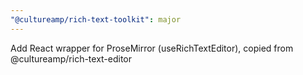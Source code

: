 ```yaml
---
"@cultureamp/rich-text-toolkit": major
---
```


Add React wrapper for ProseMirror (useRichTextEditor), copied from @cultureamp/rich-text-editor
